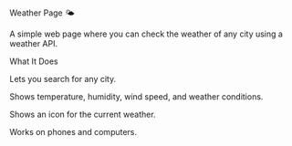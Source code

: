 Weather Page 🌤️

A simple web page where you can check the weather of any city using a weather API.

What It Does

Lets you search for any city.

Shows temperature, humidity, wind speed, and weather conditions.

Shows an icon for the current weather.

Works on phones and computers.

